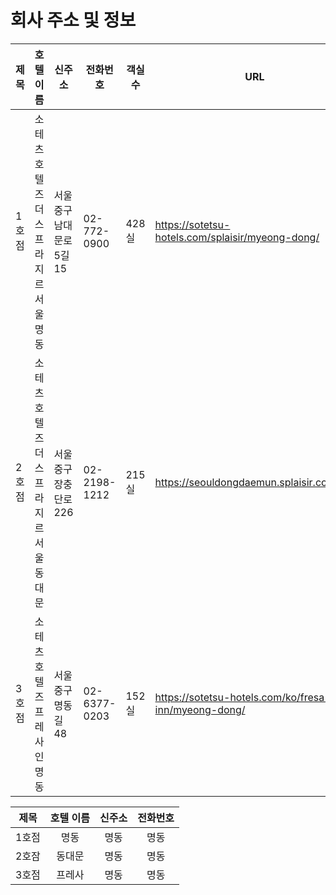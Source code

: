 # 회사 주소 및 정보

| **제목** | **호텔 이름**                          | **신주소**                | **전화번호** | **객실수** | **URL**                                              |
| -------- | -------------------------------------- | ------------------------- | ------------ | ---------- | ---------------------------------------------------- |
| 1호점    | 소테츠호텔즈 더 스프라지르 서울 명동   | 서울 중구 남대문로 5길 15 | 02-772-0900  | 428실      | https://sotetsu-hotels.com/splaisir/myeong-dong/     |
| 2호점    | 소테츠호텔즈 더 스프라지르 서울 동대문 | 서울 중구 장충단로 226    | 02-2198-1212 | 215실      | https://seouldongdaemun.splaisir.com/ko/             |
| 3호점    | 소테츠호텔즈 프레사 인 명동            | 서울 중구 명동길 48       | 02-6377-0203 | 152실      | https://sotetsu-hotels.com/ko/fresa-inn/myeong-dong/ |

| **제목** | **호텔 이름** | **신주소** | **전화번호** |
|:------:|:---------:|:-------:|:--------:|
| 1호점    | 명동        | 명동      | 명동       |
| 2호잠    | 동대문       | 명동      | 명동       |
| 3호점    | 프레사       | 명동      | 명동       |

